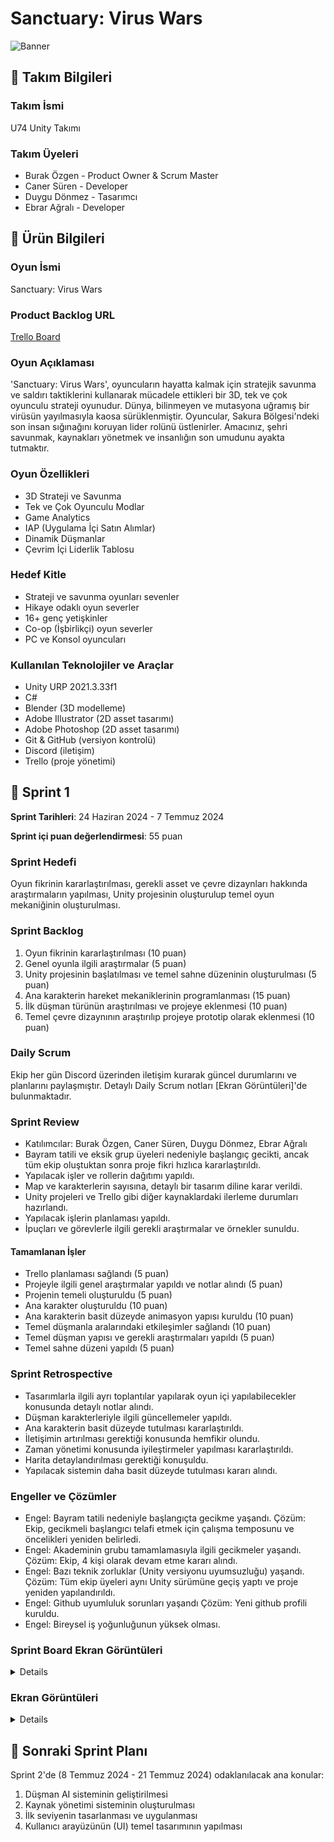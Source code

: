 # Sanctuary: Virus Wars
![Banner](https://github.com/Burakzgen/Sanctuary-Virus-Wars/assets/35861357/1fe64552-a5c5-482b-aa94-f1a32a71d71b)
## 🔸 Takım Bilgileri

### Takım İsmi
U74 Unity Takımı

### Takım Üyeleri
- Burak Özgen - Product Owner & Scrum Master
- Caner Süren - Developer
- Duygu Dönmez - Tasarımcı
- Ebrar Ağralı - Developer

## 🔸 Ürün Bilgileri

### Oyun İsmi
Sanctuary: Virus Wars

### Product Backlog URL
[Trello Board](https://trello.com/invite/b/EwQAXDjH/ATTIda09b67bc04e2c59d6d1fd6afec8a851F9E7BE55/grup-74-bootcamp)

### Oyun Açıklaması
'Sanctuary: Virus Wars', oyuncuların hayatta kalmak için stratejik savunma ve saldırı taktiklerini kullanarak mücadele ettikleri bir 3D, tek ve çok oyunculu strateji oyunudur. Dünya, bilinmeyen ve mutasyona uğramış bir virüsün yayılmasıyla kaosa sürüklenmiştir. Oyuncular, Sakura Bölgesi'ndeki son insan sığınağını koruyan lider rolünü üstlenirler. Amacınız, şehri savunmak, kaynakları yönetmek ve insanlığın son umudunu ayakta tutmaktır.

### Oyun Özellikleri
- 3D Strateji ve Savunma
- Tek ve Çok Oyunculu Modlar
- Game Analytics
- IAP (Uygulama İçi Satın Alımlar)
- Dinamik Düşmanlar
- Çevrim İçi Liderlik Tablosu

### Hedef Kitle
- Strateji ve savunma oyunları sevenler
- Hikaye odaklı oyun severler
- 16+ genç yetişkinler
- Co-op (İşbirlikçi) oyun severler
- PC ve Konsol oyuncuları

### Kullanılan Teknolojiler ve Araçlar
- Unity URP 2021.3.33f1
- C#
- Blender (3D modelleme)
- Adobe Illustrator (2D asset tasarımı)
- Adobe Photoshop (2D asset tasarımı)
- Git & GitHub (versiyon kontrolü)
- Discord (iletişim)
- Trello (proje yönetimi)

## 🔸 Sprint 1

**Sprint Tarihleri**: 24 Haziran 2024 - 7 Temmuz 2024

**Sprint içi puan değerlendirmesi**: 55 puan

### Sprint Hedefi
Oyun fikrinin kararlaştırılması, gerekli asset ve çevre dizaynları hakkında araştırmaların yapılması, Unity projesinin oluşturulup temel oyun mekaniğinin oluşturulması.

### Sprint Backlog
1. Oyun fikrinin kararlaştırılması (10 puan)
2. Genel oyunla ilgili araştırmalar (5 puan)
3. Unity projesinin başlatılması ve temel sahne düzeninin oluşturulması (5 puan)
4. Ana karakterin hareket mekaniklerinin programlanması (15 puan)
5. İlk düşman türünün araştırılması ve projeye eklenmesi (10 puan)
6. Temel çevre dizaynının araştırılıp projeye prototip olarak eklenmesi (10 puan)

### Daily Scrum
Ekip her gün Discord üzerinden iletişim kurarak güncel durumlarını ve planlarını paylaşmıştır. Detaylı Daily Scrum notları [Ekran Görüntüleri]'de bulunmaktadır.

### Sprint Review
- Katılımcılar: Burak Özgen, Caner Süren, Duygu Dönmez, Ebrar Ağralı
- Bayram tatili ve eksik grup üyeleri nedeniyle başlangıç gecikti, ancak tüm ekip oluştuktan sonra proje fikri hızlıca kararlaştırıldı.
- Yapılacak işler ve rollerin dağıtımı yapıldı.
- Map ve karakterlerin sayısına, detaylı bir tasarım diline karar verildi.
- Unity projeleri ve Trello gibi diğer kaynaklardaki ilerleme durumları hazırlandı.
- Yapılacak işlerin planlaması yapıldı.
- İpuçları ve görevlerle ilgili gerekli araştırmalar ve örnekler sunuldu.

#### Tamamlanan İşler
- Trello planlaması sağlandı (5 puan)
- Projeyle ilgili genel araştırmalar yapıldı ve notlar alındı (5 puan)
- Projenin temeli oluşturuldu (5 puan)
- Ana karakter oluşturuldu (10 puan)
- Ana karakterin basit düzeyde animasyon yapısı kuruldu (10 puan)
- Temel düşmanla aralarındaki etkileşimler sağlandı (10 puan)
- Temel düşman yapısı ve gerekli araştırmaları yapıldı (5 puan)
- Temel sahne düzeni yapıldı (5 puan)

### Sprint Retrospective
- Tasarımlarla ilgili ayrı toplantılar yapılarak oyun içi yapılabilecekler konusunda detaylı notlar alındı.
- Düşman karakterleriyle ilgili güncellemeler yapıldı.
- Ana karakterin basit düzeyde tutulması kararlaştırıldı.
- İletişimin artırılması gerektiği konusunda hemfikir olundu.
- Zaman yönetimi konusunda iyileştirmeler yapılması kararlaştırıldı.
- Harita detaylandırılması gerektiği konuşuldu.
- Yapılacak sistemin daha basit düzeyde tutulması kararı alındı.

### Engeller ve Çözümler
- Engel: Bayram tatili nedeniyle başlangıçta gecikme yaşandı.
  Çözüm: Ekip, gecikmeli başlangıcı telafi etmek için çalışma temposunu ve öncelikleri yeniden belirledi.
- Engel: Akademinin grubu tamamlamasıyla ilgili gecikmeler yaşandı.
  Çözüm: Ekip, 4 kişi olarak devam etme kararı alındı.
- Engel: Bazı teknik zorluklar (Unity versiyonu uyumsuzluğu) yaşandı.
  Çözüm: Tüm ekip üyeleri aynı Unity sürümüne geçiş yaptı ve proje yeniden yapılandırıldı.
- Engel: Github uyumluluk sorunları yaşandı
  Çözüm: Yeni github profili kuruldu.
- Engel: Bireysel iş yoğunluğunun yüksek olması.

### Sprint Board Ekran Görüntüleri
<details>
  
![1](https://github.com/Burakzgen/Sanctuary-Virus-Wars/assets/35861357/7a1a6d6b-daba-4a4b-a58d-d934ff8f3d4f)

</details>

### Ekran Görüntüleri
<details>

![sanctuary_virus_wars_uml_class_diagram drawio](https://github.com/Burakzgen/Sanctuary-Virus-Wars/assets/35861357/4b9de94c-a1a1-4f11-a12b-2d65e623d2d6)

![sanctuary_virus_wars_roadmap_diagram drawio](https://github.com/Burakzgen/Sanctuary-Virus-Wars/assets/35861357/dcb72f8e-7aae-479b-8591-4ec9e91b672e)  

![2](https://github.com/Burakzgen/Sanctuary-Virus-Wars/assets/35861357/27fb009d-e032-40a7-ad3f-47b418605d74)

![3](https://github.com/Burakzgen/Sanctuary-Virus-Wars/assets/35861357/39730194-076e-4318-97ce-ba130585543d)

![4](https://github.com/Burakzgen/Sanctuary-Virus-Wars/assets/35861357/eb38c104-35b2-4518-8f38-13e63b0e6f51)

![EnemyControls](https://github.com/Burakzgen/Sanctuary-Virus-Wars/assets/35861357/fd09c2b7-cbd1-4be2-9d9a-d26c36596d1e)
</details>


## 🔸 Sonraki Sprint Planı
Sprint 2'de (8 Temmuz 2024 - 21 Temmuz 2024) odaklanılacak ana konular:
1. Düşman AI sisteminin geliştirilmesi
2. Kaynak yönetimi sisteminin oluşturulması
3. İlk seviyenin tasarlanması ve uygulanması
4. Kullanıcı arayüzünün (UI) temel tasarımının yapılması
